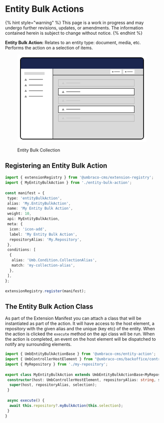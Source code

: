 # Entity Bulk Actions

{% hint style="warning" %}
This page is a work in progress and may undergo further revisions, updates, or amendments. The information contained herein is subject to change without notice.
{% endhint %}

**Entity Bulk Action:** Relates to an entity type: document, media, etc. Performs the action on a selection of items.

<figure><img src="../../../.gitbook/assets/entity-bulk-action-collection-menu.svg" alt=""><figcaption><p>Entity Bulk Collection</p></figcaption></figure>

## Registering an Entity Bulk Action <a href="#registering-an-entity-bulk-action" id="registering-an-entity-bulk-action"></a>

```typescript
import { extensionRegistry } from '@umbraco-cms/extension-registry';
import { MyEntityBulkAction } from './entity-bulk-action';

const manifest = {
 type: 'entityBulkAction',
 alias: 'My.EntityBulkAction',
 name: 'My Entity Bulk Action',
 weight: 10,
 api: MyEntityBulkAction,
 meta: {
  icon: 'icon-add',
  label: 'My Entity Bulk Action',
  repositoryAlias: 'My.Repository',
 },
 conditions: [
  {
   alias: 'Umb.Condition.CollectionAlias',
   match: 'my-collection-alias',
  },
 ],
};

extensionRegistry.register(manifest);
```

## The Entity Bulk Action Class <a href="#the-entity-bulk-action-class" id="the-entity-bulk-action-class"></a>

As part of the Extension Manifest you can attach a class that will be instantiated as part of the action. It will have access to the host element, a repository with the given alias and the unique (key etc) of the entity. When the action is clicked the `execute` method on the api class will be run. When the action is completed, an event on the host element will be dispatched to notify any surrounding elements.

```typescript
import { UmbEntityBulkActionBase } from '@umbraco-cms/entity-action';
import { UmbControllerHostElement } from "@umbraco-cms/backoffice/controller-api";
import { MyRepository } from './my-repository';

export class MyEntityBulkAction extends UmbEntityBulkActionBase<MyRepository> {
 constructor(host: UmbControllerHostElement, repositoryAlias: string, selection: Array<string>) {
  super(host, repositoryAlias, selection);
 }

 async execute() {
  await this.repository?.myBulkAction(this.selection);
 }
}
```
